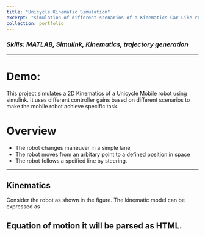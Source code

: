 ```yaml
---
title: "Unicycle Kinematic Simulation"
excerpt: "simulation of different scenarios of a Kinematics Car-Like robot in simulink using different controllers"
collection: portfolio
---
```


### _Skills: MATLAB, Simulink, Kinematics, trajectory generation_

****

Demo:
===

This project simulates a 2D Kinematics of a Unicycle Mobile robot using simulink. It uses different controller gains based on different scenarios to make the mobile robot achieve specific task.

Overview
===

- The robot changes maneuver in a simple lane
- The robot moves from an arbitary point to a defined position in space
- The robot follows a spcified line by steering.

***

## Kinematics

Consider the robot as shown in the figure. The kinematic model can be expressed as 



## Equation of motion it will be parsed as HTML. 
